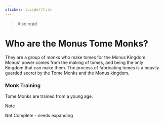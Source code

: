 ```yaml
---
sticker: lucide//file
---
```

> Also read 
# Who are the Monus Tome Monks?  
They are a group of monks who make tomes for the Monus Kingdom. Monus' power comes from the making of tomes, and being the only Kingdom that can make them. The process of fabricating tomes is a heavily guarded secret by the Tome Monks and the Monus kingdom.
  
### Monk Training  
Tome Monks are trained from a young age.
> [!NOTE]
> Not Complete - needs expanding
